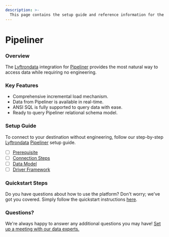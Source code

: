 ```yaml
---
description: >-
  This page contains the setup guide and reference information for the Pipeliner source connector.
---
```


# Pipeliner

### Overview

The [Lyftrondata](https://www.lyftrondata.com/) integration for [Pipeliner](https://www.lyftrondata.com/integration/sales-analytics/pipeliner/) provides the most natural way to access data while requiring no engineering.

### Key Features

* Comprehensive incremental load mechanism.
* Data from Pipeliner is available in real-time.&#x20;
* ANSI SQL is fully supported to query data with ease.
* Ready to query Pipeliner relational schema model.

### Setup Guide

To connect to your destination without engineering, follow our step-by-step [Lyftrondata](https://www.lyftrondata.com/)  [Pipeliner](https://www.lyftrondata.com/integration/sales-analytics/pipeliner/) setup guide.

* [ ] [Prerequisite](prerequisite.md)
* [ ] [Connection Steps](connection-steps.md)
* [ ] [Data Model](data-model/erd.md)
* [ ] [Driver Framework](driver-framework/)

### Quickstart Steps

Do you have questions about how to use the platform? Don't worry; we've got you covered. Simply follow the quickstart instructions [here](../README.md).

### Questions? <a href="#questions" id="questions"></a>

We're always happy to answer any additional questions you may have! [Set up a meeting with our data experts.](https://www.lyftrondata.com/book-a-meeting/)

